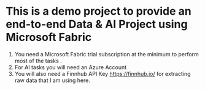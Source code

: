 # This is a demo project to provide an end-to-end Data & AI Project using Microsoft Fabric

1. You need a Microsoft Fabric trial subscription at the minimum to perform most of the tasks .
2. For AI tasks you will need an Azure Account 
3. You will also need a Finnhub API Key  <href>https://finnhub.io/<href> for extracting raw data that I am using here.
